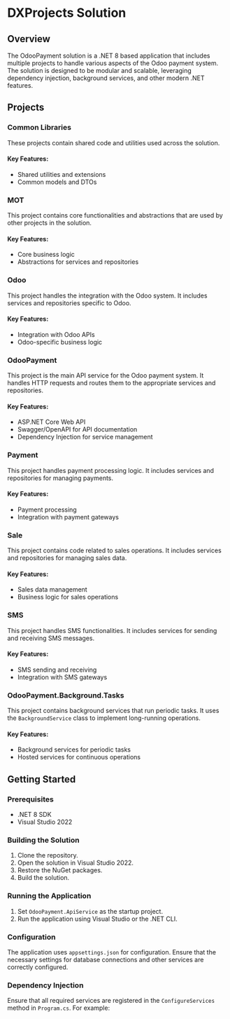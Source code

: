 # DXProjects Solution

## Overview
The OdooPayment solution is a .NET 8 based application that includes multiple projects to handle various aspects of the Odoo payment system. The solution is designed to be modular and scalable, leveraging dependency injection, background services, and other modern .NET features.

## Projects

### Common Libraries
These projects contain shared code and utilities used across the solution.

#### Key Features:
- Shared utilities and extensions
- Common models and DTOs

### MOT
This project contains core functionalities and abstractions that are used by other projects in the solution.

#### Key Features:
- Core business logic
- Abstractions for services and repositories

### Odoo
This project handles the integration with the Odoo system. It includes services and repositories specific to Odoo.

#### Key Features:
- Integration with Odoo APIs
- Odoo-specific business logic

### OdooPayment
This project is the main API service for the Odoo payment system. It handles HTTP requests and routes them to the appropriate services and repositories.

#### Key Features:
- ASP.NET Core Web API
- Swagger/OpenAPI for API documentation
- Dependency Injection for service management

### Payment
This project handles payment processing logic. It includes services and repositories for managing payments.

#### Key Features:
- Payment processing
- Integration with payment gateways

### Sale
This project contains code related to sales operations. It includes services and repositories for managing sales data.

#### Key Features:
- Sales data management
- Business logic for sales operations

### SMS
This project handles SMS functionalities. It includes services for sending and receiving SMS messages.

#### Key Features:
- SMS sending and receiving
- Integration with SMS gateways

### OdooPayment.Background.Tasks
This project contains background services that run periodic tasks. It uses the `BackgroundService` class to implement long-running operations.

#### Key Features:
- Background services for periodic tasks
- Hosted services for continuous operations

## Getting Started

### Prerequisites
- .NET 8 SDK
- Visual Studio 2022

### Building the Solution
1. Clone the repository.
2. Open the solution in Visual Studio 2022.
3. Restore the NuGet packages.
4. Build the solution.

### Running the Application
1. Set `OdooPayment.ApiService` as the startup project.
2. Run the application using Visual Studio or the .NET CLI.

### Configuration
The application uses `appsettings.json` for configuration. Ensure that the necessary settings for database connections and other services are correctly configured.

### Dependency Injection
Ensure that all required services are registered in the `ConfigureServices` method in `Program.cs`. For example:

